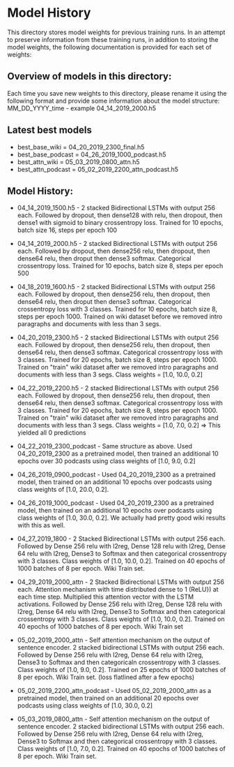 # Model History
This directory stores model weights for previous training runs. In an attempt
to preserve information from these training runs, in addition to storing the
model weights, the following documentation is provided for each set of weights:

## Overview of models in this directory:
Each time you save new weights to this directory, please rename it using the 
following format and provide some information about the model structure:
MM_DD_YYYY_time - example 04_14_2019_2000.h5

## Latest best models
* best_base_wiki = 04_20_2019_2300_final.h5
* best_base_podcast = 04_26_2019_1000_podcast.h5
* best_attn_wiki = 05_03_2019_0800_attn.h5
* best_attn_podcast = 05_02_2019_2200_attn_podcast.h5

## Model History:
* 04_14_2019_1500.h5 - 2 stacked Bidirectional LSTMs with output 256 each.
Followed by dropout, then dense128 with relu, then dropout, then dense1 with
sigmoid to binary crossentropy loss.
Trained for 10 epochs, batch size 16, steps per epoch 100

* 04_14_2019_2000.h5 - 2 stacked Bidirectional LSTMs with output 256 each.
Followed by dropout, then dense256 relu, then dropout, then dense64 relu,
then droput then dense3 softmax. Categorical crossentropy loss.
Trained for 10 epochs, batch size 8, steps per epoch 500

* 04_18_2019_1600.h5 - 2 stacked Bidirectional LSTMs with output 256 each.
Followed by dropout, then dense256 relu, then dropout, then dense64 relu,
then droput then dense3 softmax. Categorical crossentropy loss with 3 classes.
Trained for 10 epochs, batch size 8, steps per epoch 1000. Trained on wiki
dataset before we removed intro paragraphs and documents with less than 3 segs.

* 04_20_2019_2300.h5 - 2 stacked Bidirectional LSTMs with output 256 each.
Followed by dropout, then dense256 relu, then dropout, then dense64 relu, 
then dense3 softmax. Categorical crossentropy loss with 3 classes. 
Trained for 20 epochs, batch size 8, steps per epoch 1000. Trained on "train" wiki
dataset after we removed intro paragraphs and documents with less than 3 segs.
Class weights = [1.0, 10.0, 0.2]

* 04_22_2019_2200.h5 - 2 stacked Bidirectional LSTMs with output 256 each.
Followed by dropout, then dense256 relu, then dropout, then dense64 relu, 
then dense3 softmax. Categorical crossentropy loss with 3 classes. 
Trained for 20 epochs, batch size 8, steps per epoch 1000. Trained on "train" wiki
dataset after we removed intro paragraphs and documents with less than 3 segs.
Class weights = [1.0, 7.0, 0.2] => This yielded all 0 predictions

* 04_22_2019_2300_podcast - Same structure as above. Used 04_20_2019_2300 as a 
pretrained model, then trained an additional 10 epochs over 30 podcasts using
class weights of [1.0, 9.0, 0.2]

* 04_26_2019_0900_podcast - Used 04_20_2019_2300 as a pretrained model, then trained
on an additional 10 epochs over podcasts using class weights of [1.0, 20.0, 0.2].

* 04_26_2019_1000_podcast - Used 04_20_2019_2300 as a pretrained model, then trained
on an additional 10 epochs over podcasts using class weights of [1.0, 30.0, 0.2].
    We actually had pretty good wiki results with this as well.

* 04_27_2019_1800 - 2 Stacked Bidirectional LSTMs with output 256 each. Followed by 
Dense 256 relu with l2reg, Dense 128 relu with l2reg, Dense 64 relu with l2reg, 
Dense3 to Softmax and then categorical crossentropy with 3 classes. Class weights of
[1.0, 10.0, 0.2]. Trained on 40 epochs of 1000 batches of 8 per epoch. Wiki Train set.

* 04_29_2019_2000_attn - 2 Stacked Bidirectional LSTMs with output 256 each. Attention
mechanism with time distributed dense to 1 (ReLU}) at each time step. Multiplied this 
attention vector with the LSTM activations. Followed by Dense 256 relu with l2reg,
Dense 128 relu with l2reg, Dense 64 relu with l2reg, Dense3 to Softmax and then categorical
crossentropy with 3 classes. Class weights of [1.0, 10.0, 0.2]. Trained on 40 epochs of
1000 batches of 8 per epoch. Wiki Train set
    
* 05_02_2019_2000_attn - Self attention mechanism on the output of sentence encoder. 2
stacked bidirectional LSTMs with output 256 each. Followed by Dense 256 relu with l2reg,
Dense 64 relu with l2reg, Dense3 to Softmax and then categoricaln crossentropy with 3
classes. Class weights of [1.0, 9.0, 0.2]. Trained on 25 epochs of 1000 batches of 8
per epoch. Wiki Train set. (loss flatlined after a few epochs)

* 05_02_2019_2200_attn_podcast - Used 05_02_2019_2000_attn as a pretrained model, then trained
on an additional 20 epochs over podcasts using class weights of [1.0, 30.0, 0.2]

* 05_03_2019_0800_attn - Self attention mechanism on the output of sentence encoder. 2
stacked bidirectional LSTMs with output 256 each. Followed by Dense 256 relu with l2reg,
Dense 64 relu with l2reg, Dense3 to Softmax and then categorical crossentropy with 3
classes. Class weights of [1.0, 7.0, 0.2]. Trained on 40 epochs of 1000 batches of
8 per epoch. Wiki Train set.
